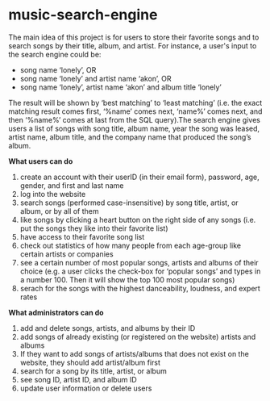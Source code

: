 # music-search-engine

The main idea of this project is for users to store their favorite songs and to search songs by their title, album, and artist. For instance, a user's input to the search engine could be:
  * song name ‘lonely’, OR
  * song name ‘lonely’ and artist name ‘akon’, OR
  * song name ‘lonely’, artist name ‘akon’ and album title ‘lonely’
  
The result will be shown by ‘best matching’ to ‘least matching’ (i.e. the exact matching result comes first, ‘%name’ comes next, ‘name%’ comes next, and then ‘%name%’ comes at last from the SQL query).The search engine gives users a list of songs with song title, album name, year the song was leased, artist name, album title, and the company name that produced the song’s album.

**What users can do**
1. create an account with their userID (in their email form), password, age, gender, and first and last name
2. log into the website
3. search songs (performed case-insensitive) by song title, artist, or album, or by all of them
4. like songs by clicking a heart button on the right side of any songs (i.e. put the songs they like into their favorite list)
5. have access to their favorite song list
6. check out statistics of how many people from each age-group like certain artists or companies
7. see a certain number of most popular songs, artists and albums of their choice (e.g. a user clicks the check-box for
‘popular songs’ and types in a number 100. Then it will show the top 100 most popular songs)
8. serach for the songs with the highest danceability, loudness, and expert rates

**What administrators can do**
1. add and delete songs, artists, and albums by their ID
2. add songs of already existing (or registered on the website) artists and albums
3. If they want to add songs of artists/albums that does not exist on the website, they should add artist/album first
4. search for a song by its title, artist, or album
5. see song ID, artist ID, and album ID
6. update user information or delete users
